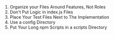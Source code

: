 1. Organize your Files Around Features, Not Roles
2. Don't Put Logic in index.js Files
3. Place Your Test Files Next to The Implementation
4. Use a config Directory
5. Put Your Long npm Scripts in a scripts Directory